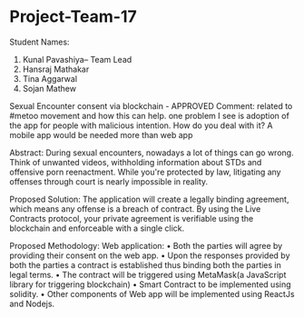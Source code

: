 # Project-Team-17
Student Names:
1.	Kunal Pavashiya– Team Lead
2.	Hansraj Mathakar
3.	Tina Aggarwal
4.	Sojan Mathew


Sexual Encounter consent via blockchain - APPROVED 
Comment: related to #metoo movement and how this can help. one problem I see is adoption of the app for people with malicious intention. How do you deal with it? A mobile app would be needed more than web app 

Abstract:
During sexual encounters, nowadays a lot of things can go wrong. Think of unwanted videos, withholding information about STDs and offensive porn reenactment. While you're protected by law, litigating any offenses through court is nearly impossible in reality.

Proposed Solution:
The application will create a legally binding agreement, which means any offense is a breach of contract. By using the Live Contracts protocol, your private agreement is verifiable using the blockchain and enforceable with a single click.

Proposed Methodology: 
Web application: 
•	Both the parties will agree by providing their consent on the web app.
•	Upon the responses provided by both the parties a contract is established thus binding both the parties in legal terms.
•	The contract will be triggered using MetaMask(a JavaScript library for triggering blockchain)
•	Smart Contract to be implemented using solidity.
•	Other components of Web app will be implemented using ReactJs and Nodejs.


